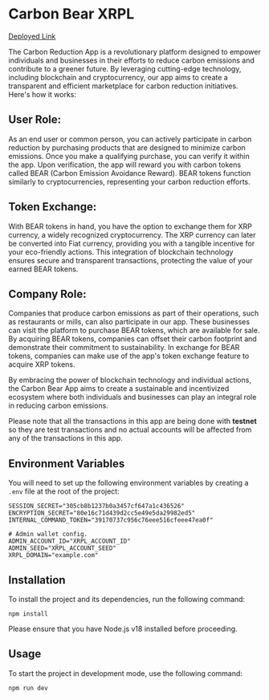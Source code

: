 # Carbon Bear XRPL
[Deployed Link](https://carbon-bear-xrpl.fly.dev/)

The Carbon Reduction App is a revolutionary platform designed to empower individuals and businesses in their efforts to reduce carbon emissions and contribute to a greener future. By leveraging cutting-edge technology, including blockchain and cryptocurrency, our app aims to create a transparent and efficient marketplace for carbon reduction initiatives. Here's how it works:

## User Role:

As an end user or common person, you can actively participate in carbon reduction by purchasing products that are designed to minimize carbon emissions. Once you make a qualifying purchase, you can verify it within the app. Upon verification, the app will reward you with carbon tokens called BEAR (Carbon Emission Avoidance Reward). BEAR tokens function similarly to cryptocurrencies, representing your carbon reduction efforts.

## Token Exchange:

With BEAR tokens in hand, you have the option to exchange them for XRP currency, a widely recognized cryptocurrency. The XRP currency can later be converted into Fiat currency, providing you with a tangible incentive for your eco-friendly actions. This integration of blockchain technology ensures secure and transparent transactions, protecting the value of your earned BEAR tokens.

## Company Role:

Companies that produce carbon emissions as part of their operations, such as restaurants or mills, can also participate in our app. These businesses can visit the platform to purchase BEAR tokens, which are available for sale. By acquiring BEAR tokens, companies can offset their carbon footprint and demonstrate their commitment to sustainability. In exchange for BEAR tokens, companies can make use of the app's token exchange feature to acquire XRP tokens.

By embracing the power of blockchain technology and individual actions, the Carbon Bear App aims to create a sustainable and incentivized ecosystem where both individuals and businesses can play an integral role in reducing carbon emissions.

Please note that all the transactions in this app are being done with **testnet** so they are test transactions and no actual accounts will be affected from any of the transactions in this app.


## Environment Variables

You will need to set up the following environment variables by creating a `.env` file at the root of the project:

```
SESSION_SECRET="305cb8b1237b0a3457cf647a1c436526"
ENCRYPTION_SECRET="80e16c71d439d2cc5e49e5da29982ed5"
INTERNAL_COMMAND_TOKEN="39170737c956c76eee516cfeee47ea0f"

# Admin wallet config.
ADMIN_ACCOUNT_ID="XRPL_ACCOUNT_ID"
ADMIN_SEED="XRPL_ACCOUNT_SEED"
XRPL_DOMAIN="example.com"
```

## Installation

To install the project and its dependencies, run the following command:

```
npm install
```

Please ensure that you have Node.js v18 installed before proceeding.

## Usage

To start the project in development mode, use the following command:

```
npm run dev
```
